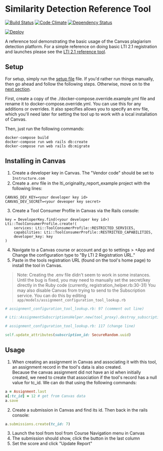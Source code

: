 # Similarity Detection Reference Tool

[![Build Status](https://travis-ci.org/instructure/lti_originality_report_example.svg?branch=master)](https://travis-ci.org/instructure/lti_originality_report_example)
[![Code Climate](https://codeclimate.com/github/instructure/lti_originality_report_example.svg)](https://codeclimate.com/github/instructure/lti_originality_report_example)
[![Dependency Status](https://gemnasium.com/badges/github.com/instructure/lti_originality_report_example.svg)](https://gemnasium.com/github.com/instructure/lti_originality_report_example)

[![Deploy](https://www.herokucdn.com/deploy/button.svg)](https://heroku.com/deploy)

A reference tool demonstrating the basic usage of the Canvas plagiarism detection platform. For a simple reference on doing basic LTI 2.1 registration and launches please see the [LTI 2.1 reference tool](https://github.com/instructure/lti2_reference_tool_provider).

## Setup

For setup, simply run the [setup file](./script/developer-setup.sh) file. If you'd rather run things manually, then go ahead
and follow the following steps. Otherwise, move on to the [next section](#installing-in-canvas).

First, create a copy of the ./docker-compose.override.example.yml file and rename it to docker-compose.override.yml. You can use
this for any additions or overrides. It also specifies allows you to specify an env file, which you'll need later for setting the
tool up to work with a local installation of Canvas.

Then, just run the following commands:

```
docker-compose build
docker-compose run web rails db:create
docker-compose run web rails db:migrate
```

## Installing in Canvas

1. Create a developer key in Canvas. The "Vendor code" should be set to `Instructure.com`
2. Create a .env file in the lti_originality_report_example project with the following lines:

```
CANVAS_DEV_KEY=<your developer key id>
CANVAS_DEV_SECRET=<your deveoper key secret>
```

3. Create a Tool Consumer Profile in Canvas via the Rails console:

```
key = DeveloperKey.find(<your developer key id>)
Lti::ToolConsumerProfile.create!(
    services: Lti::ToolConsumerProfile::RESTRICTED_SERVICES,
    capabilities: Lti::ToolConsumerProfile::RESTRICTED_CAPABILITIES,
    developer_key: key
)
```

4. Navigate to a Canvas course or account and go to settings > +App and Change the configuration type to "By LTI 2 Registration URL."
5. Paste in the tools registration URL (found on the tool's home page) to install the tool in Canvas.

> Note: Creating the .env file didn't seem to work in some instances. Until the bug is fixed, you may need to manually set the secret/key directly in the Ruby code (currently, registration_helper.rb:30-31)
> You may also disable Canvas from trying to send to the Subscription service. You can do this by editing `app/models/assignment_configuration_tool_lookup.rb`

```ruby
# assignment_configuration_tool_lookup.rb: 97 (comment out line)

# Lti::AssignmentSubscriptionsHelper.new(tool_proxy).destroy_subscription(subscription_id)
```

```ruby
# assignment_configuration_tool_lookup.rb: 117 (change line)

self.update_attributes(subscription_id: SecureRandom.uuid)
```

## Usage

1. When creating an assignment in Canvas and associating it with this tool, an assignment record in the tool's data is also created.  
   Because the canvas assignment did not have an id when initially created, we need to create that association if the tool's record has a null value for tc_id.
   We can do that using the following commands:

```ruby
a = Assignment.last
a[:tc_id] = 12 # get from Canvas data
a.save
```

2. Create a submission in Canvas and find its id. Then back in the rails console:

```ruby
a.submissions.create(tc_id: 7)
```

3. Launch the tool from tool from Course Navigation menu in Canvas
4. The submission should show, click the button in the last column
5. Set the score and click "Update Report"
